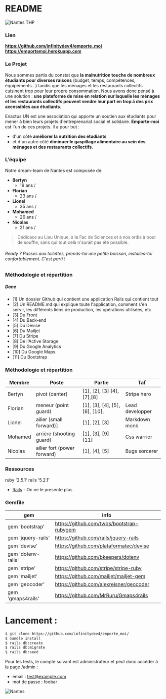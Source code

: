 # README

![Nantes THP](https://encrypted-tbn0.gstatic.com/images?q=tbn:ANd9GcTeecFOmnGA_2w7lLBMEpwlGu8TOPzkBSiYfnNjHvp1_JJmH0SI)

### Lien
 **https://github.com/infinitydev4/emporte_moi**
 **https://emportemoi.herokuapp.com**
 

### Le Projet
Nous sommes partis du constat que **la malnutrition touche de nombreux étudiants pour diverses raisons** (budget, temps, compétences, équipements...) tandis que les ménages et les restaurants collectifs cuisinent trop pour leur propre consommation. Nous avons donc pensé à une solution : **une plateforme de mise en relation sur laquelle les ménages et les restaurants collectifs peuvent vendre leur part en trop à des prix accessibles aux étudiants**.

Enactus UN est une association  qui apporte un soutien aux  étudiants  pour mener à bien leurs projets d'entreprenariat social et solidaire. **Emporte-moi** est l'un de ces projets.
Il a pour but :
- d'un côté **améliorer la nutrition des étudiants**
- et d'un autre côté **diminuer le gaspillage alimentaire au sein des ménages et des restaurants collectifs**.

### L'équipe
Notre dream-team de Nantes est composée de:
  * **Bertyn**
    * 19 ans / 
  * **Florian**
    * 23 ans / 
  * **Lionel**
    * 35 ans / 
  * **Mohamed**
    * 26 ans / 
  * **Nicolas**
    * 21 ans / 


> Dédicace au Lieu Unique, à la Fac de Sciences et à nos ordis à bout de souffle, sans qui tout celà n'aurait pas été possible.

###### Ready ? Passes aux toilettes, prends-toi une petite boisson, installes-toi confortablement. C'est parti !

### Méthodologie et répartition
 ##### Done
 - [1] Un dossier Github qui contient une application Rails qui contient tout
 - [2] Un README.md qui explique toute l'application, comment s'en servir, les différents liens de production, les opérations utilisées, etc
 - [3] Du Front
 - [4] Du Back-end
 - [5] Du Devise
 - [6] Du Mailjet
 - [7] Du Stripe
 - [8] De l'Active Storage 
 - [9] Du Google Analytics
 - [10] Du Google Maps
 - [11] Du Bootstrap
 
### Méthodologie et répartition

| Membre | Poste  | Partie  | Taf  |
| ------ | ------ | ------ | ------ |
| Bertyn | pivot (center) | [1], [2], [3] [4], [7],[8]| Stripe hero |
| Florian | meneur (point guard)| [1], [3], [4], [5], [6], [10],| Lead developper |
| Lionel | ailier (small forward)]| [1], [2], [3]| Markdown monk |
| Mohamed |arrière (shooting guard) | [1], [3], [9] [11]| Css warrior |
| Nicolas | ailier fort (power forward)| [1], [4], [5]| Bugs sorcerer |

### Ressources

ruby '2.5.1'
rails '5.2.1'

* [Rails](https://rubyonrails.org/) - On ne le presente plus

### Gemfile

| gem | info  |
| ------ | ------ |
| gem 'bootstrap' | https://github.com/twbs/bootstrap-rubygem |
| gem 'jquery-rails' | https://github.com/rails/jquery-rails |
| gem 'devise' | https://github.com/plataformatec/devise |
| gem 'dotenv-rails' | https://github.com/bkeepers/dotenv |
| gem 'stripe' | https://github.com/stripe/stripe-ruby |
| gem 'mailjet' | https://github.com/mailjet/mailjet-gem |
| gem 'geocoder' | https://github.com/alexreisner/geocoder |
| gem 'gmaps4rails' | https://github.com/MrRuru/Gmaps4rails |


# Lancement :
```sh
$ git clone https://github.com/infinitydev4/emporte_moi/
$ bundle install
$ rails db:create
$ rails db:migrate
$ rails db:seed
```
Pour les tests, le compte suivant est administrateur et peut donc accéder à la page /admin :
- email : test@example.com
- mot de passe : foobar


![Nantes](https://www.nantestech.com/kit_communication/LOGOS/PNG/NANTES-TECH-LOGO-HOR.png)
